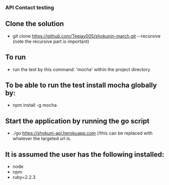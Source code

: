 ### API Contact testing

## Clone the solution
 - git clone https://github.com/Teejay005/shokunin-march.git --recursive
  (note the recursive part is important)

## To run
 - run the test by this command: 'mocha' within the project directory

## To be able to run the test install mocha globally by:
  - npm install -g mocha

## Start the application by running the go script
  - ./go https://shokuni-api.herokuapp.com //this can be replaced with whatever the targeted url is.

## It is assumed the user has the following installed:
   - node
   - npm
   - ruby=2.2.3
